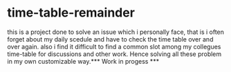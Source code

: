 # time-table-remainder
this is a project done to solve an issue which i personally face, that is i often forget about my daily scedule and have to check the time table over and over again. also i find it difficult to find a common slot among my collegues time-table for discussions and other work. Hence solving all these problem in my own customizable way.*** Work in progess ***

